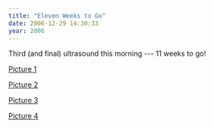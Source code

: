 ```yaml
---
title: "Eleven Weeks to Go"
date: 2006-12-29 14:30:33
year: 2006
---
```

Third (and final) ultrasound this morning --- 11 weeks to go!

<a href="http://www.flickr.com/photos/49514597@N00/337433539/">Picture 1</a>

<a href="http://www.flickr.com/photos/49514597@N00/337433766/">Picture 2</a>

<a href="http://www.flickr.com/photos/49514597@N00/337433594/">Picture 3</a>

<a href="http://www.flickr.com/photos/49514597@N00/337433572/">Picture 4</a>
